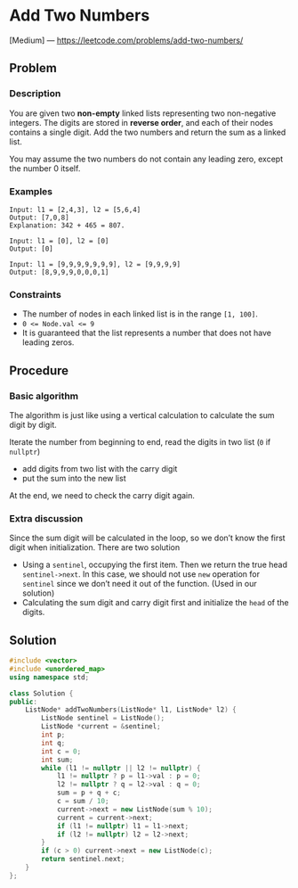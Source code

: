 # Add Two Numbers

[Medium] — https://leetcode.com/problems/add-two-numbers/

## Problem

### Description

You are given two **non-empty** linked lists representing two non-negative integers. The digits are stored in **reverse order**, and each of their nodes contains a single digit. Add the two numbers and return the sum as a linked list.

You may assume the two numbers do not contain any leading zero, except the number 0 itself.

### Examples

```
Input: l1 = [2,4,3], l2 = [5,6,4]
Output: [7,0,8]
Explanation: 342 + 465 = 807.
```

```
Input: l1 = [0], l2 = [0]
Output: [0]
```

```
Input: l1 = [9,9,9,9,9,9,9], l2 = [9,9,9,9]
Output: [8,9,9,9,0,0,0,1]
```

### Constraints

- The number of nodes in each linked list is in the range `[1, 100]`.
- `0 <= Node.val <= 9`
- It is guaranteed that the list represents a number that does not have leading zeros.

## Procedure

### Basic algorithm

The algorithm is just like using a vertical calculation to calculate the sum digit by digit.

Iterate the number from beginning to end, read the digits in two list (`0` if `nullptr`)

- add digits from two list with the carry digit
- put the sum into the new list

At the end, we need to check the carry digit again.

### Extra discussion

Since the sum digit will be calculated in the loop, so we don’t know the first digit when initialization. There are two solution

- Using a `sentinel`, occupying the first item. Then we return the true head `sentinel->next`. In this case, we should not use `new` operation for `sentinel` since we don’t need it out of the function. (Used in our solution)
- Calculating the sum digit and carry digit first and initialize the `head` of the digits.

## Solution

```c++
#include <vector>
#include <unordered_map>
using namespace std;

class Solution {
public:
    ListNode* addTwoNumbers(ListNode* l1, ListNode* l2) {
        ListNode sentinel = ListNode();
        ListNode *current = &sentinel;
        int p;
        int q;
        int c = 0;
        int sum;
        while (l1 != nullptr || l2 != nullptr) {
            l1 != nullptr ? p = l1->val : p = 0;
            l2 != nullptr ? q = l2->val : q = 0;
            sum = p + q + c;
            c = sum / 10;
            current->next = new ListNode(sum % 10);
            current = current->next;
            if (l1 != nullptr) l1 = l1->next;
            if (l2 != nullptr) l2 = l2->next;
        }
        if (c > 0) current->next = new ListNode(c);
        return sentinel.next;
    }
};
```

